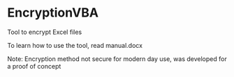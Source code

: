 # EncryptionVBA
Tool to encrypt Excel files

To learn how to use the tool, read manual.docx

Note: Encryption method not secure for modern day use, was developed for a proof of concept
